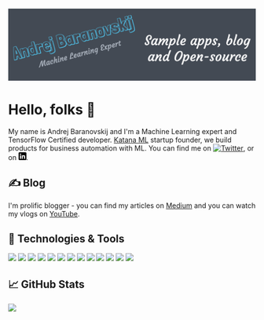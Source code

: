 [![Header](https://github.com/abaranovskis-redsamurai/abaranovskis-redsamurai/blob/main/github_profile.png "Header")](https://www.youtube.com/c/AndrejBaranovskij)

# Hello, folks 👋

My name is Andrej Baranovskij and I'm a Machine Learning expert and TensorFlow Certified developer. [Katana ML](https://github.com/katanaml) startup founder, we build products for business automation with ML. You can find me on [![Twitter][1.2]][1],  or on [![LinkedIn][3.2]][3].

## &#9997; Blog

I'm prolific blogger - you can find my articles on [Medium](https://andrejusb.medium.com/) and you can watch my vlogs on [YouTube](https://www.youtube.com/c/AndrejBaranovskij).

## 🔧 Technologies & Tools

![](https://img.shields.io/badge/OS-Linux-informational?style=flat&logo=linux&logoColor=white&color=2b82bc)
![](https://img.shields.io/badge/Editor-IntelliJ_IDEA-informational?style=flat&logo=intellij-idea&logoColor=white&color=2b82bc)
![](https://img.shields.io/badge/Code-Python-informational?style=flat&logo=python&logoColor=white&color=2b82bc)
![](https://img.shields.io/badge/Code-JavaScript-informational?style=flat&logo=javascript&logoColor=white&color=2b82bc)
![](https://img.shields.io/badge/Code-Golang-informational?style=flat&logo=go&logoColor=white&color=2b82bc)
![](https://img.shields.io/badge/Code-Make-informational?style=flat&logo=cmake&logoColor=white&color=2b82bc)
![](https://img.shields.io/badge/Code-Vue-informational?style=flat&logo=vue.js&logoColor=white&color=2b82bc)
![](https://img.shields.io/badge/Shell-Bash-informational?style=flat&logo=gnu-bash&logoColor=white&color=2b82bc)
![](https://img.shields.io/badge/Tools-PostgreSQL-informational?style=flat&logo=postgresql&logoColor=white&color=2b82bc)
![](https://img.shields.io/badge/Tools-Docker-informational?style=flat&logo=docker&logoColor=white&color=2b82bc)
![](https://img.shields.io/badge/Tools-Kubernetes-informational?style=flat&logo=kubernetes&logoColor=white&color=2b82bc)
![](https://img.shields.io/badge/Tools-Red_Hat_OpenShift-informational?style=flat&logo=red-hat-open-shift&logoColor=white&color=2b82bc)
![](https://img.shields.io/badge/Cloud-Digital_Ocean-informational?style=flat&logo=digitalocean&logoColor=white&color=2b82bc)

## &#x1f4c8; GitHub Stats

<a href="https://github.com/abaranovskis-redsamurai/abaranovskis-redsamurai">
  <img align="center" src="https://github-readme-stats.vercel.app/api/top-langs/?username=abaranovskis-redsamurai&hide=java,html,tex&title_color=ffffff&text_color=c9cacc&icon_color=2bbc8a&bg_color=1d1f21&langs_count=3" />
</a>

<!-- links to social media icons -->

<!-- icons with padding -->

[1.1]: http://i.imgur.com/tXSoThF.png (twitter icon with padding)
[2.1]: http://i.imgur.com/0o48UoR.png (github icon with padding)

<!-- icons without padding -->

[1.2]: http://i.imgur.com/wWzX9uB.png (twitter icon without padding)
[2.2]: http://i.imgur.com/9I6NRUm.png (github icon without padding)
[3.2]: https://github.com/abaranovskis-redsamurai/abaranovskis-redsamurai/blob/main/linkedin-3-16.png (LinkedIn icon without padding)


<!-- links to your social media accounts -->

[1]: https://twitter.com/andrejusb
[2]: https://github.com/abaranovskis-redsamurai
[3]: https://www.linkedin.com/in/andrej-baranovskij/


<!-- Resources -->
<!-- Inspired by: https://github.com/MartinHeinz/MartinHeinz-->
<!-- Icons: https://simpleicons.org/ -->
<!-- GitHub Stats: https://github.com/anuraghazra/github-readme-stats -->
<!-- Emojis: https://emojipedia.org/emoji/ -->
<!-- HTML Emojis: https://www.fileformat.info/index.htm -->
<!-- Shields: https://shields.io/ -->
<!-- Awesome GitHub Profile README: https://github.com/abhisheknaiidu/awesome-github-profile-readme -->
